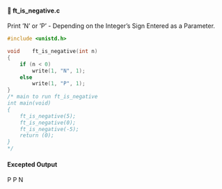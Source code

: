 #### :hammer: ft_is_negative.c

Print ’N’ or ’P’ - Depending on the Integer’s Sign Entered as a Parameter.
```c
#include <unistd.h>

void	ft_is_negative(int n)
{
	if (n < 0)
		write(1, "N", 1);
	else
		write(1, "P", 1);
}
/* main to run ft_is_negative
int main(void)
{
	ft_is_negative(5);
	ft_is_negative(0);
	ft_is_negative(-5);
	return (0);
}
*/
```
#### Excepted Output <br>
P
P
N
